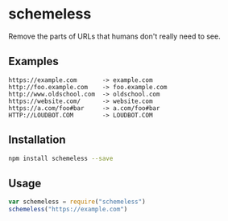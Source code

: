 # schemeless

Remove the parts of URLs that humans don't really need to see.

## Examples

```
https://example.com       -> example.com
http://foo.example.com    -> foo.example.com
http://www.oldschool.com  -> oldschool.com
https://website.com/      -> website.com
https://a.com/foo#bar     -> a.com/foo#bar
HTTP://LOUDBOT.COM        -> LOUDBOT.COM
```

## Installation

```sh
npm install schemeless --save
```

## Usage

```js
var schemeless = require("schemeless")
schemeless("https://example.com")
```
